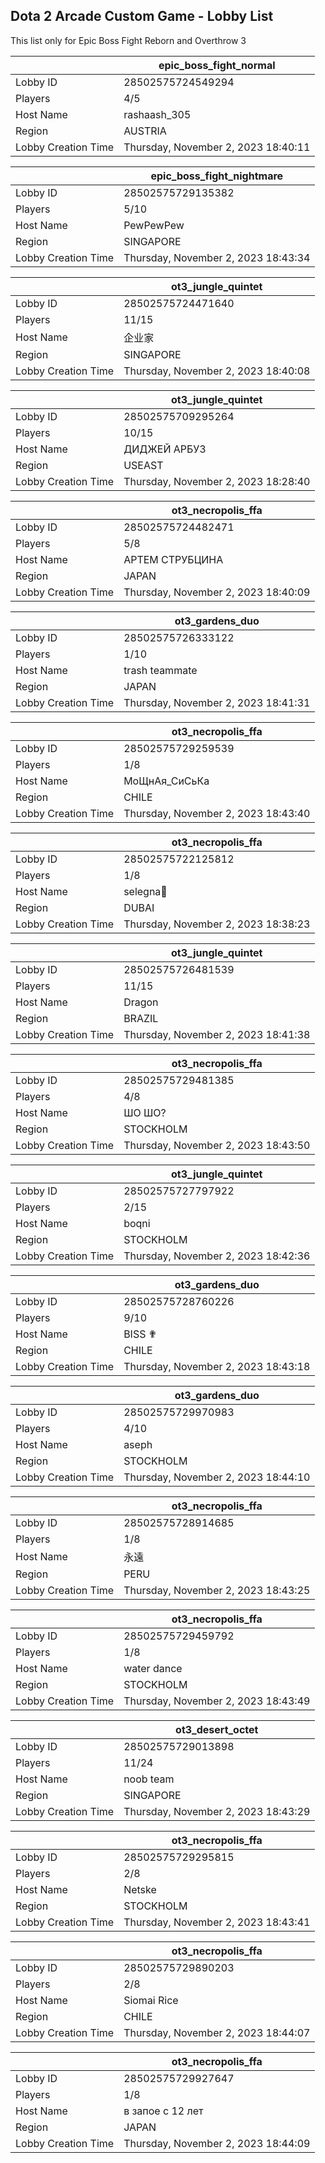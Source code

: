 ## Dota 2 Arcade Custom Game - Lobby List

This list only for Epic Boss Fight Reborn and Overthrow 3

|  | epic_boss_fight_normal |
| ------ | ------ |
| Lobby ID | 28502575724549294 |
| Players | 4/5 |
| Host Name | rashaash_305 |
| Region | AUSTRIA |
| Lobby Creation Time | Thursday, November 2, 2023 18:40:11 |


|  | epic_boss_fight_nightmare |
| ------ | ------ |
| Lobby ID | 28502575729135382 |
| Players | 5/10 |
| Host Name | PewPewPew |
| Region | SINGAPORE |
| Lobby Creation Time | Thursday, November 2, 2023 18:43:34 |


|  | ot3_jungle_quintet |
| ------ | ------ |
| Lobby ID | 28502575724471640 |
| Players | 11/15 |
| Host Name | 企业家 |
| Region | SINGAPORE |
| Lobby Creation Time | Thursday, November 2, 2023 18:40:08 |


|  | ot3_jungle_quintet |
| ------ | ------ |
| Lobby ID | 28502575709295264 |
| Players | 10/15 |
| Host Name | ДИДЖЕЙ АРБУЗ |
| Region | USEAST |
| Lobby Creation Time | Thursday, November 2, 2023 18:28:40 |


|  | ot3_necropolis_ffa |
| ------ | ------ |
| Lobby ID | 28502575724482471 |
| Players | 5/8 |
| Host Name | АРТЕМ СТРУБЦИНА |
| Region | JAPAN |
| Lobby Creation Time | Thursday, November 2, 2023 18:40:09 |


|  | ot3_gardens_duo |
| ------ | ------ |
| Lobby ID | 28502575726333122 |
| Players | 1/10 |
| Host Name | trash teammate |
| Region | JAPAN |
| Lobby Creation Time | Thursday, November 2, 2023 18:41:31 |


|  | ot3_necropolis_ffa |
| ------ | ------ |
| Lobby ID | 28502575729259539 |
| Players | 1/8 |
| Host Name | МоЩнАя_СиСьКа |
| Region | CHILE |
| Lobby Creation Time | Thursday, November 2, 2023 18:43:40 |


|  | ot3_necropolis_ffa |
| ------ | ------ |
| Lobby ID | 28502575722125812 |
| Players | 1/8 |
| Host Name | selegna🖤 |
| Region | DUBAI |
| Lobby Creation Time | Thursday, November 2, 2023 18:38:23 |


|  | ot3_jungle_quintet |
| ------ | ------ |
| Lobby ID | 28502575726481539 |
| Players | 11/15 |
| Host Name | Dragon |
| Region | BRAZIL |
| Lobby Creation Time | Thursday, November 2, 2023 18:41:38 |


|  | ot3_necropolis_ffa |
| ------ | ------ |
| Lobby ID | 28502575729481385 |
| Players | 4/8 |
| Host Name | ШО ШО? |
| Region | STOCKHOLM |
| Lobby Creation Time | Thursday, November 2, 2023 18:43:50 |


|  | ot3_jungle_quintet |
| ------ | ------ |
| Lobby ID | 28502575727797922 |
| Players | 2/15 |
| Host Name | boqni |
| Region | STOCKHOLM |
| Lobby Creation Time | Thursday, November 2, 2023 18:42:36 |


|  | ot3_gardens_duo |
| ------ | ------ |
| Lobby ID | 28502575728760226 |
| Players | 9/10 |
| Host Name | BISS ✟ |
| Region | CHILE |
| Lobby Creation Time | Thursday, November 2, 2023 18:43:18 |


|  | ot3_gardens_duo |
| ------ | ------ |
| Lobby ID | 28502575729970983 |
| Players | 4/10 |
| Host Name | aseph |
| Region | STOCKHOLM |
| Lobby Creation Time | Thursday, November 2, 2023 18:44:10 |


|  | ot3_necropolis_ffa |
| ------ | ------ |
| Lobby ID | 28502575728914685 |
| Players | 1/8 |
| Host Name | 永遠 |
| Region | PERU |
| Lobby Creation Time | Thursday, November 2, 2023 18:43:25 |


|  | ot3_necropolis_ffa |
| ------ | ------ |
| Lobby ID | 28502575729459792 |
| Players | 1/8 |
| Host Name | water dance |
| Region | STOCKHOLM |
| Lobby Creation Time | Thursday, November 2, 2023 18:43:49 |


|  | ot3_desert_octet |
| ------ | ------ |
| Lobby ID | 28502575729013898 |
| Players | 11/24 |
| Host Name | noob team |
| Region | SINGAPORE |
| Lobby Creation Time | Thursday, November 2, 2023 18:43:29 |


|  | ot3_necropolis_ffa |
| ------ | ------ |
| Lobby ID | 28502575729295815 |
| Players | 2/8 |
| Host Name | Netske |
| Region | STOCKHOLM |
| Lobby Creation Time | Thursday, November 2, 2023 18:43:41 |


|  | ot3_necropolis_ffa |
| ------ | ------ |
| Lobby ID | 28502575729890203 |
| Players | 2/8 |
| Host Name | Siomai Rice |
| Region | CHILE |
| Lobby Creation Time | Thursday, November 2, 2023 18:44:07 |


|  | ot3_necropolis_ffa |
| ------ | ------ |
| Lobby ID | 28502575729927647 |
| Players | 1/8 |
| Host Name | в запое с 12 лет |
| Region | JAPAN |
| Lobby Creation Time | Thursday, November 2, 2023 18:44:09 |


